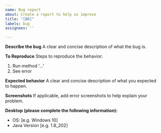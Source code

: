 ```yaml
---
name: Bug report
about: Create a report to help us improve
title: "[BR]"
labels: bug
assignees: ''

---
```


**Describe the bug**
A clear and concise description of what the bug is.

**To Reproduce**
Steps to reproduce the behavior:
1. Run method '...'
2. See error

**Expected behavior**
A clear and concise description of what you expected to happen.

**Screenshots**
If applicable, add error screenshots to help explain your problem.

**Desktop (please complete the following information):**
 - OS: [e.g. Windows 10]
 - Java Version [e.g. 1.8_202]
